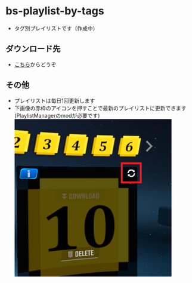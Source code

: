 # bs-playlist-by-tags

 - タグ別プレイリストです（作成中）


## ダウンロード先

 * [こちら](https://github.com/jundoll/bs-playlist-by-tags/releases/latest)からどうぞ


## その他
 - プレイリストは毎日1回更新します
 - 下画像の赤枠のアイコンを押すことで最新のプレイリストに更新できます (PlaylistManagerのmodが必要です)  
   ![Sync](imgs/sync.png)
